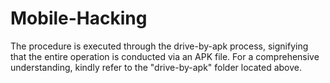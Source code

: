 # Mobile-Hacking
The procedure is executed through the drive-by-apk process, signifying that the entire operation is conducted via an APK file. For a comprehensive understanding, kindly refer to the "drive-by-apk" folder located above.

